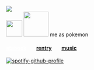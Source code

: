 ![](https://komarev.com/ghpvc/?username=massofthefermentingdregs&style=flat-square&color=green&label=visitors)  <br>
<img src="https://img.pokemondb.net/sprites/black-white/anim/normal/treecko.gif" width="44"/>   <img src="https://img.pokemondb.net/sprites/black-white/anim/normal/marowak.gif" width="68"/>  me as pokemon
<h4><a href="https://cat.atabook.org/" style="color: white;"> atabook</a>⠀ ⠀ <a href="https://rentry.co/senku">rentry</a>⠀ ⠀ <a href="https://www.last.fm/user/zygothe">music</a> 
 </h4>

<div id="header" align="left">
 
[![spotify-github-profile](https://spotify-github-profile.kittinanx.com/api/view?uid=elgjykck3q0llbegql1o5o61u&cover_image=true&theme=natemoo-re&show_offline=false&background_color=191515&interchange=false&bar_color=ffffff&bar_color_cover=false)](https://github.com/kittinan/spotify-github-profile)
